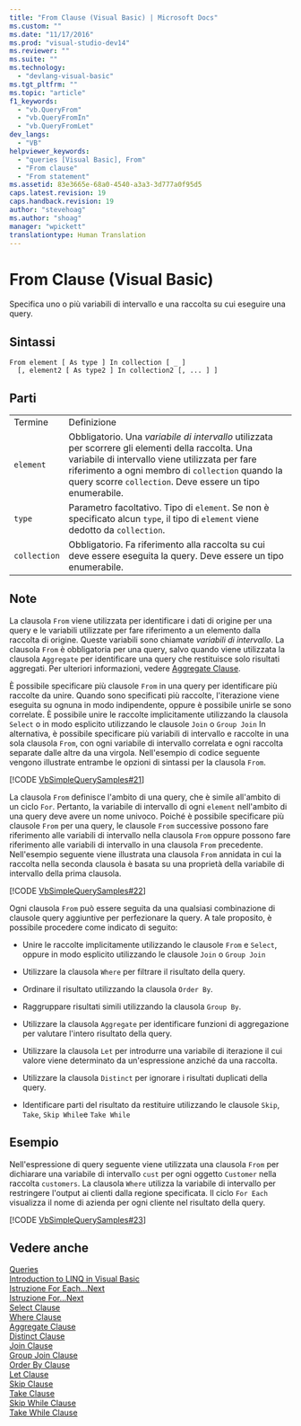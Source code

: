 ```yaml
---
title: "From Clause (Visual Basic) | Microsoft Docs"
ms.custom: ""
ms.date: "11/17/2016"
ms.prod: "visual-studio-dev14"
ms.reviewer: ""
ms.suite: ""
ms.technology: 
  - "devlang-visual-basic"
ms.tgt_pltfrm: ""
ms.topic: "article"
f1_keywords: 
  - "vb.QueryFrom"
  - "vb.QueryFromIn"
  - "vb.QueryFromLet"
dev_langs: 
  - "VB"
helpviewer_keywords: 
  - "queries [Visual Basic], From"
  - "From clause"
  - "From statement"
ms.assetid: 83e3665e-68a0-4540-a3a3-3d777a0f95d5
caps.latest.revision: 19
caps.handback.revision: 19
author: "stevehoag"
ms.author: "shoag"
manager: "wpickett"
translationtype: Human Translation
---
```

# From Clause (Visual Basic)
Specifica uno o più variabili di intervallo e una raccolta su cui eseguire una query.  
  
## Sintassi  
  
```  
From element [ As type ] In collection [ _ ]  
  [, element2 [ As type2 ] In collection2 [, ... ] ]  
```  
  
## Parti  
  
|||  
|-|-|  
|Termine|Definizione|  
|`element`|Obbligatorio.  Una *variabile di intervallo* utilizzata per scorrere gli elementi della raccolta.  Una variabile di intervallo viene utilizzata per fare riferimento a ogni membro di `collection` quando la query scorre `collection`.  Deve essere un tipo enumerabile.|  
|`type`|Parametro facoltativo.  Tipo di `element`.  Se non è specificato alcun `type`, il tipo di `element` viene dedotto da `collection`.|  
|`collection`|Obbligatorio.  Fa riferimento alla raccolta su cui deve essere eseguita la query.  Deve essere un tipo enumerabile.|  
  
## Note  
 La clausola `From` viene utilizzata per identificare i dati di origine per una query e le variabili utilizzate per fare riferimento a un elemento dalla raccolta di origine.  Queste variabili sono chiamate *variabili di intervallo*.  La clausola `From` è obbligatoria per una query, salvo quando viene utilizzata la clausola `Aggregate` per identificare una query che restituisce solo risultati aggregati.  Per ulteriori informazioni, vedere [Aggregate Clause](../../../visual-basic/language-reference/queries/aggregate-clause.md).  
  
 È possibile specificare più clausole `From` in una query per identificare più raccolte da unire.  Quando sono specificati più raccolte, l'iterazione viene eseguita su ognuna in modo indipendente, oppure è possibile unirle se sono correlate.  È possibile unire le raccolte implicitamente utilizzando la clausola `Select` o in modo esplicito utilizzando le clausole `Join` o `Group Join` In alternativa, è possibile specificare più variabili di intervallo e raccolte in una sola clausola `From`, con ogni variabile di intervallo correlata e ogni raccolta separate dalle altre da una virgola.  Nell'esempio di codice seguente vengono illustrate entrambe le opzioni di sintassi per la clausola `From`.  
  
 [!CODE [VbSimpleQuerySamples#21](../CodeSnippet/VS_Snippets_VBCSharp/VbSimpleQuerySamples#21)]  
  
 La clausola `From` definisce l'ambito di una query, che è simile all'ambito di un ciclo `For`.  Pertanto, la variabile di intervallo di ogni `element` nell'ambito di una query deve avere un nome univoco.  Poiché è possibile specificare più clausole `From` per una query, le clausole `From` successive possono fare riferimento alle variabili di intervallo nella clausola `From` oppure possono fare riferimento alle variabili di intervallo in una clausola `From` precedente.  Nell'esempio seguente viene illustrata una clausola `From` annidata in cui la raccolta nella seconda clausola è basata su una proprietà della variabile di intervallo della prima clausola.  
  
 [!CODE [VbSimpleQuerySamples#22](../CodeSnippet/VS_Snippets_VBCSharp/VbSimpleQuerySamples#22)]  
  
 Ogni clausola `From` può essere seguita da una qualsiasi combinazione di clausole query aggiuntive per perfezionare la query.  A tale proposito, è possibile procedere come indicato di seguito:  
  
-   Unire le raccolte implicitamente utilizzando le clausole `From` e `Select`, oppure in modo esplicito utilizzando le clausole `Join` o `Group Join`  
  
-   Utilizzare la clausola `Where` per filtrare il risultato della query.  
  
-   Ordinare il risultato utilizzando la clausola `Order By`.  
  
-   Raggruppare risultati simili utilizzando la clausola `Group By`.  
  
-   Utilizzare la clausola `Aggregate` per identificare funzioni di aggregazione per valutare l'intero risultato della query.  
  
-   Utilizzare la clausola `Let` per introdurre una variabile di iterazione il cui valore viene determinato da un'espressione anziché da una raccolta.  
  
-   Utilizzare la clausola `Distinct` per ignorare i risultati duplicati della query.  
  
-   Identificare parti del risultato da restituire utilizzando le clausole `Skip`, `Take`, `Skip While`e `Take While`  
  
## Esempio  
 Nell'espressione di query seguente viene utilizzata una clausola `From` per dichiarare una variabile di intervallo `cust` per ogni oggetto `Customer` nella raccolta `customers`.  La clausola `Where` utilizza la variabile di intervallo per restringere l'output ai clienti dalla regione specificata.  Il ciclo `For Each` visualizza il nome di azienda per ogni cliente nel risultato della query.  
  
 [!CODE [VbSimpleQuerySamples#23](../CodeSnippet/VS_Snippets_VBCSharp/VbSimpleQuerySamples#23)]  
  
## Vedere anche  
 [Queries](../../../visual-basic/language-reference/queries/queries.md)   
 [Introduction to LINQ in Visual Basic](../../../visual-basic/programming-guide/language-features/linq/introduction-to-linq.md)   
 [Istruzione For Each...Next](../../../visual-basic/language-reference/statements/for-each-next-statement.md)   
 [Istruzione For...Next](../../../visual-basic/language-reference/statements/for-next-statement.md)   
 [Select Clause](../../../visual-basic/language-reference/queries/select-clause.md)   
 [Where Clause](../../../visual-basic/language-reference/queries/where-clause.md)   
 [Aggregate Clause](../../../visual-basic/language-reference/queries/aggregate-clause.md)   
 [Distinct Clause](../../../visual-basic/language-reference/queries/distinct-clause.md)   
 [Join Clause](../../../visual-basic/language-reference/queries/join-clause.md)   
 [Group Join Clause](../../../visual-basic/language-reference/queries/group-join-clause.md)   
 [Order By Clause](../../../visual-basic/language-reference/queries/order-by-clause.md)   
 [Let Clause](../../../visual-basic/language-reference/queries/let-clause.md)   
 [Skip Clause](../../../visual-basic/language-reference/queries/skip-clause.md)   
 [Take Clause](../../../visual-basic/language-reference/queries/take-clause.md)   
 [Skip While Clause](../../../visual-basic/language-reference/queries/skip-while-clause.md)   
 [Take While Clause](../../../visual-basic/language-reference/queries/take-while-clause.md)